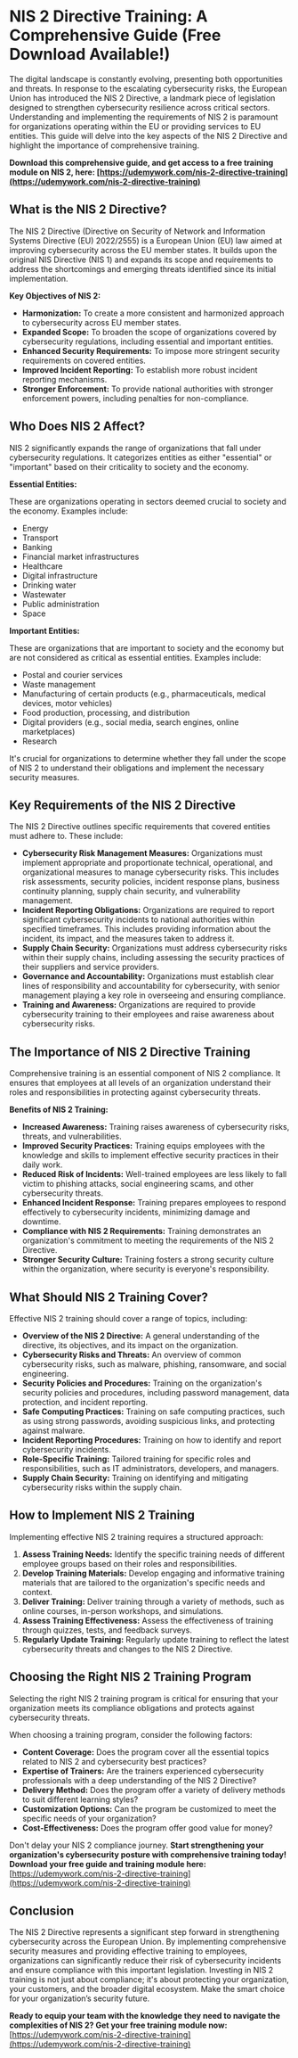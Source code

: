 # NIS 2 Directive Training: A Comprehensive Guide (Free Download Available!)

The digital landscape is constantly evolving, presenting both opportunities and threats. In response to the escalating cybersecurity risks, the European Union has introduced the NIS 2 Directive, a landmark piece of legislation designed to strengthen cybersecurity resilience across critical sectors. Understanding and implementing the requirements of NIS 2 is paramount for organizations operating within the EU or providing services to EU entities.  This guide will delve into the key aspects of the NIS 2 Directive and highlight the importance of comprehensive training.

**Download this comprehensive guide, and get access to a free training module on NIS 2, here: [https://udemywork.com/nis-2-directive-training](https://udemywork.com/nis-2-directive-training)**

## What is the NIS 2 Directive?

The NIS 2 Directive (Directive on Security of Network and Information Systems Directive (EU) 2022/2555) is a European Union (EU) law aimed at improving cybersecurity across the EU member states. It builds upon the original NIS Directive (NIS 1) and expands its scope and requirements to address the shortcomings and emerging threats identified since its initial implementation.

**Key Objectives of NIS 2:**

*   **Harmonization:** To create a more consistent and harmonized approach to cybersecurity across EU member states.
*   **Expanded Scope:** To broaden the scope of organizations covered by cybersecurity regulations, including essential and important entities.
*   **Enhanced Security Requirements:** To impose more stringent security requirements on covered entities.
*   **Improved Incident Reporting:** To establish more robust incident reporting mechanisms.
*   **Stronger Enforcement:** To provide national authorities with stronger enforcement powers, including penalties for non-compliance.

## Who Does NIS 2 Affect?

NIS 2 significantly expands the range of organizations that fall under cybersecurity regulations. It categorizes entities as either "essential" or "important" based on their criticality to society and the economy.

**Essential Entities:**

These are organizations operating in sectors deemed crucial to society and the economy.  Examples include:

*   Energy
*   Transport
*   Banking
*   Financial market infrastructures
*   Healthcare
*   Digital infrastructure
*   Drinking water
*   Wastewater
*   Public administration
*   Space

**Important Entities:**

These are organizations that are important to society and the economy but are not considered as critical as essential entities. Examples include:

*   Postal and courier services
*   Waste management
*   Manufacturing of certain products (e.g., pharmaceuticals, medical devices, motor vehicles)
*   Food production, processing, and distribution
*   Digital providers (e.g., social media, search engines, online marketplaces)
*   Research

It's crucial for organizations to determine whether they fall under the scope of NIS 2 to understand their obligations and implement the necessary security measures.

## Key Requirements of the NIS 2 Directive

The NIS 2 Directive outlines specific requirements that covered entities must adhere to. These include:

*   **Cybersecurity Risk Management Measures:** Organizations must implement appropriate and proportionate technical, operational, and organizational measures to manage cybersecurity risks.  This includes risk assessments, security policies, incident response plans, business continuity planning, supply chain security, and vulnerability management.
*   **Incident Reporting Obligations:** Organizations are required to report significant cybersecurity incidents to national authorities within specified timeframes. This includes providing information about the incident, its impact, and the measures taken to address it.
*   **Supply Chain Security:** Organizations must address cybersecurity risks within their supply chains, including assessing the security practices of their suppliers and service providers.
*   **Governance and Accountability:**  Organizations must establish clear lines of responsibility and accountability for cybersecurity, with senior management playing a key role in overseeing and ensuring compliance.
*   **Training and Awareness:**  Organizations are required to provide cybersecurity training to their employees and raise awareness about cybersecurity risks.

## The Importance of NIS 2 Directive Training

Comprehensive training is an essential component of NIS 2 compliance.  It ensures that employees at all levels of an organization understand their roles and responsibilities in protecting against cybersecurity threats.

**Benefits of NIS 2 Training:**

*   **Increased Awareness:** Training raises awareness of cybersecurity risks, threats, and vulnerabilities.
*   **Improved Security Practices:** Training equips employees with the knowledge and skills to implement effective security practices in their daily work.
*   **Reduced Risk of Incidents:**  Well-trained employees are less likely to fall victim to phishing attacks, social engineering scams, and other cybersecurity threats.
*   **Enhanced Incident Response:** Training prepares employees to respond effectively to cybersecurity incidents, minimizing damage and downtime.
*   **Compliance with NIS 2 Requirements:** Training demonstrates an organization's commitment to meeting the requirements of the NIS 2 Directive.
*   **Stronger Security Culture:**  Training fosters a strong security culture within the organization, where security is everyone's responsibility.

## What Should NIS 2 Training Cover?

Effective NIS 2 training should cover a range of topics, including:

*   **Overview of the NIS 2 Directive:** A general understanding of the directive, its objectives, and its impact on the organization.
*   **Cybersecurity Risks and Threats:** An overview of common cybersecurity risks, such as malware, phishing, ransomware, and social engineering.
*   **Security Policies and Procedures:** Training on the organization's security policies and procedures, including password management, data protection, and incident reporting.
*   **Safe Computing Practices:** Training on safe computing practices, such as using strong passwords, avoiding suspicious links, and protecting against malware.
*   **Incident Reporting Procedures:** Training on how to identify and report cybersecurity incidents.
*   **Role-Specific Training:**  Tailored training for specific roles and responsibilities, such as IT administrators, developers, and managers.
*   **Supply Chain Security:**  Training on identifying and mitigating cybersecurity risks within the supply chain.

## How to Implement NIS 2 Training

Implementing effective NIS 2 training requires a structured approach:

1.  **Assess Training Needs:**  Identify the specific training needs of different employee groups based on their roles and responsibilities.
2.  **Develop Training Materials:**  Develop engaging and informative training materials that are tailored to the organization's specific needs and context.
3.  **Deliver Training:**  Deliver training through a variety of methods, such as online courses, in-person workshops, and simulations.
4.  **Assess Training Effectiveness:**  Assess the effectiveness of training through quizzes, tests, and feedback surveys.
5.  **Regularly Update Training:**  Regularly update training to reflect the latest cybersecurity threats and changes to the NIS 2 Directive.

## Choosing the Right NIS 2 Training Program

Selecting the right NIS 2 training program is critical for ensuring that your organization meets its compliance obligations and protects against cybersecurity threats.

When choosing a training program, consider the following factors:

*   **Content Coverage:**  Does the program cover all the essential topics related to NIS 2 and cybersecurity best practices?
*   **Expertise of Trainers:**  Are the trainers experienced cybersecurity professionals with a deep understanding of the NIS 2 Directive?
*   **Delivery Method:**  Does the program offer a variety of delivery methods to suit different learning styles?
*   **Customization Options:**  Can the program be customized to meet the specific needs of your organization?
*   **Cost-Effectiveness:**  Does the program offer good value for money?

Don't delay your NIS 2 compliance journey. **Start strengthening your organization's cybersecurity posture with comprehensive training today! Download your free guide and training module here:** [https://udemywork.com/nis-2-directive-training](https://udemywork.com/nis-2-directive-training)

## Conclusion

The NIS 2 Directive represents a significant step forward in strengthening cybersecurity across the European Union. By implementing comprehensive security measures and providing effective training to employees, organizations can significantly reduce their risk of cybersecurity incidents and ensure compliance with this important legislation.  Investing in NIS 2 training is not just about compliance; it's about protecting your organization, your customers, and the broader digital ecosystem. Make the smart choice for your organization’s security future.

**Ready to equip your team with the knowledge they need to navigate the complexities of NIS 2? Get your free training module now:** [https://udemywork.com/nis-2-directive-training](https://udemywork.com/nis-2-directive-training)
